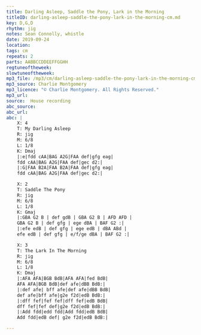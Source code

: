 ```yaml
---
title: Darling Asleep, Saddle the Pony, Lark in the Morning
titleID: darling-asleep-saddle-the-pony-lark-in-the-morning-cm.md
key: D,G,D
rhythm: jig
notes: Sean Connolly, whistle
date: 2019-09-24
location:
tags: cm
repeats: 2
parts: AABBCCDDEEFFGGHH
regtuneoftheweek:
slowtuneoftheweek:
mp3_file: /mp3/cm/darling-asleep-saddle-the-pony-lark-in-the-morning-cm.mp3
mp3_source: Charlie Montgomery
mp3_licence: "© Charlie Montgomery. All Rights Reserved."
mp3_url:
source:  House recording
abc_source:
abc_url:
abc: |
    X: 4
    T: My Darling Asleep
    R: jig
    M: 6/8
    L: 1/8
    K: Dmaj
    |:e|fdd cAA|BAG A2G|FAA def|gfg eag|
    fdd cAA|BAG A2G|FAA def|gec d2:|
    |:G|FAA B2A|FAA B2A|FAA def|gfg eag|
    fdd cAA|BAG A2G|FAA def|gec d2:|

    X: 2
    T: Saddle The Pony
    R: jig
    M: 6/8
    L: 1/8
    K: Gmaj
    |:GBA G2 B | def gdB | GBA G2 B | AFD AFD |
    GBA G2 B | def gfg | ege dBA | BAF G2 :|
    |:efe edB | def gfg | ege edB | dBA ABd |
    efe edB | def gfg | e/f/ge dBA | BAF G2 :|

    X: 3
    T: The Lark In The Morning
    R: jig
    M: 6/8
    L: 1/8
    K: Dmaj
    |:AFA AFA|BGB BdB|AFA AFA|fed BdB|
    AFA AFA|BGB BdB|def afe|dBB BdB:|
    |:def afe| bff afe|def afe|dBB BdB|
    def afe|bff afe|g2e f2d|edB BdB:|
    |:dff fef|fef fef|dff fef|edB BdB|
    dff fef|fef def|g2e f2d|edB BdB:|
    |:Add fdd|edd fdd|Add fdd|edB BdB|
    Add fdd|edB def| g2e f2d|edB BdB:|

---
```

